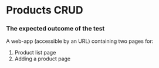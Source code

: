 # Products CRUD

### The expected outcome of the test

A web-app (accessible by an URL) containing two pages for:

1. Product list page
2. Adding a product page
